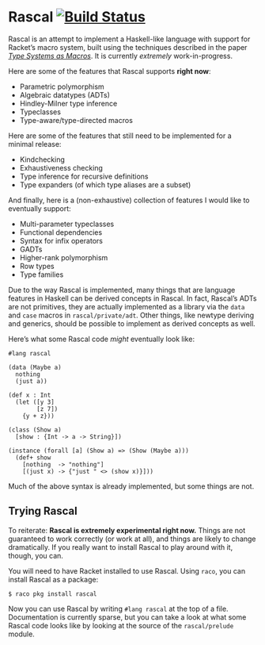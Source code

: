 # Rascal [![Build Status](https://travis-ci.org/lexi-lambda/rascal.svg?branch=travis-ci)](https://travis-ci.org/lexi-lambda/rascal)

Rascal is an attempt to implement a Haskell-like language with support for Racket’s macro system, built using the techniques described in the paper [*Type Systems as Macros*][types-as-macros]. It is currently *extremely* work-in-progress.

Here are some of the features that Rascal supports **right now**:

  - Parametric polymorphism
  - Algebraic datatypes (ADTs)
  - Hindley-Milner type inference
  - Typeclasses
  - Type-aware/type-directed macros

Here are some of the features that still need to be implemented for a minimal release:

  - Kindchecking
  - Exhaustiveness checking
  - Type inference for recursive definitions
  - Type expanders (of which type aliases are a subset)

And finally, here is a (non-exhaustive) collection of features I would like to eventually support:

  - Multi-parameter typeclasses
  - Functional dependencies
  - Syntax for infix operators
  - GADTs
  - Higher-rank polymorphism
  - Row types
  - Type families

Due to the way Rascal is implemented, many things that are language features in Haskell can be derived concepts in Rascal. In fact, Rascal’s ADTs are not primitives, they are actually implemented as a library via the `data` and `case` macros in `rascal/private/adt`. Other things, like newtype deriving and generics, should be possible to implement as derived concepts as well.

Here’s what some Rascal code *might* eventually look like:

```
#lang rascal

(data (Maybe a)
  nothing
  (just a))

(def x : Int
  (let ([y 3]
        [z 7])
    {y + z}))

(class (Show a)
  [show : {Int -> a -> String}])

(instance (forall [a] (Show a) => (Show (Maybe a)))
  (def+ show
    [nothing  -> "nothing"]
    [(just x) -> {"just " <> (show x)}]))
```

Much of the above syntax is already implemented, but some things are not.

## Trying Rascal

To reiterate: **Rascal is extremely experimental right now.** Things are not guaranteed to work correctly (or work at all), and things are likely to change dramatically. If you really want to install Rascal to play around with it, though, you can.

You will need to have Racket installed to use Rascal. Using `raco`, you can install Rascal as a package:

```
$ raco pkg install rascal
```

Now you can use Rascal by writing `#lang rascal` at the top of a file. Documentation is currently sparse, but you can take a look at what some Rascal code looks like by looking at the source of the `rascal/prelude` module.

[types-as-macros]: http://www.ccs.neu.edu/home/stchang/pubs/ckg-popl2017.pdf

